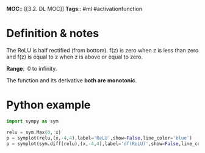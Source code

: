 **MOC**:: [[3.2. DL MOC]]
**Tags**:: #ml #activationfunction 

# Definition & notes
The ReLU is half rectified (from bottom). f(z) is zero when z is less than zero and f(z) is equal to z when z is above or equal to zero.

**Range**:  0 to infinity.

The function and its derivative **both are** **monotonic**.

# Python example
```python
import sympy as sym

relu = sym.Max(0, x)
p = symplot(relu,(x,-4,4),label='ReLU',show=False,line_color='blue')
p = symplot(sym.diff(relu),(x,-4,4),label='df(ReLU)',show=False,line_color='blue')
```
